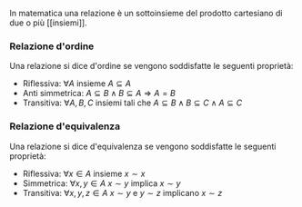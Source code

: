 In matematica una relazione è un sottoinsieme del prodotto cartesiano di due o più [[insiemi]]. 

### Relazione d'ordine
Una relazione si dice d'ordine se vengono soddisfatte le seguenti proprietà:
+ Riflessiva: $\forall A$ insieme $A \subseteq A$
+ Anti simmetrica: $A \subseteq B \wedge B \subseteq A \Rightarrow A = B$
+ Transitiva: $\forall A, B, C$ insiemi tali che $A \subseteq B \wedge B \subseteq C \wedge A \subseteq C$ 

### Relazione d'equivalenza
Una relazione si dice d'equivalenza se vengono soddisfatte le seguenti proprietà:
+ Riflessiva: $\forall x \in A$ insieme $x \sim x$
+ Simmetrica: $\forall x,y \in A$  $x \sim y$ implica $x \sim y$ 
+ Transitiva: $\forall x,y,z \in A$ $x \sim y$ e $y \sim z$ implicano $x \sim z$

